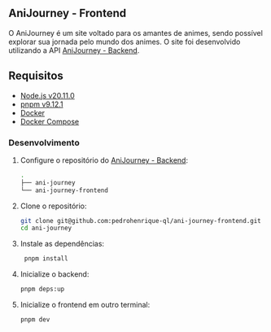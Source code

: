 ## AniJourney - Frontend

O AniJourney é um site voltado para os amantes de animes, sendo possível explorar sua jornada pelo mundo dos animes. O site foi desenvolvido utilizando a API [AniJourney - Backend](https://github.com/pedrohenrique-ql/ani-journey).

## Requisitos

- [Node.js v20.11.0](https://nodejs.org/en/download/)
- [pnpm v9.12.1](https://pnpm.io/installation)
- [Docker](https://docs.docker.com/engine/install/)
- [Docker Compose](https://docs.docker.com/compose/install/)

### Desenvolvimento

1. Configure o repositório do [AniJourney - Backend](https://github.com/pedrohenrique-ql/ani-journey):

   ```bash
   .
   ├── ani-journey
   └── ani-journey-frontend
   ```

2. Clone o repositório:

   ```bash
   git clone git@github.com:pedrohenrique-ql/ani-journey-frontend.git
   cd ani-journey
   ```

3. Instale as dependências:

   ```bash
    pnpm install
   ```

4. Inicialize o backend:

   ```bash
   pnpm deps:up
   ```

5. Inicialize o frontend em outro terminal:

   ```bash
   pnpm dev
   ```
